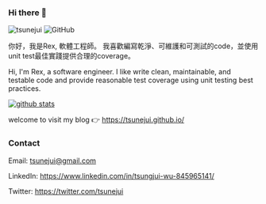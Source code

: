 ### Hi there 👋

<p>
  <img src="https://komarev.com/ghpvc/?username=tsunejui&label=Profile%20views&color=3399FF&style=flat" alt="tsunejui" /> 
  <img alt="GitHub" src="https://img.shields.io/badge/dynamic/json?logo=github&label=GitHub+Followers&labelColor=282c34&color=E5FFCC&query=%24.data.totalSubs&url=https%3A%2F%2Fapi.spencerwoo.com%2Fsubstats%2F%3Fsource%3Dgithub%26queryKey%3Dtsunejui&longCache=true"/>
 
</p>

你好，我是Rex, 軟體工程師。
我喜歡編寫乾淨、可維護和可測試的code，並使用unit test最佳實踐提供合理的coverage。

Hi, I'm Rex, a software engineer. 
I like write clean, maintainable, and testable code and provide reasonable test coverage using unit testing best practices.

[![github stats](https://github-readme-stats.vercel.app/api?username=tsunejui&show_icons=true&theme=tokyonight)](https://github.com/anuraghazra/github-readme-stats)

welcome to visit my blog 👉 https://tsunejui.github.io/

### Contact

Email: tsunejui@gmail.com

LinkedIn: https://www.linkedin.com/in/tsungjui-wu-845965141/

Twitter: https://twitter.com/tsunejui
